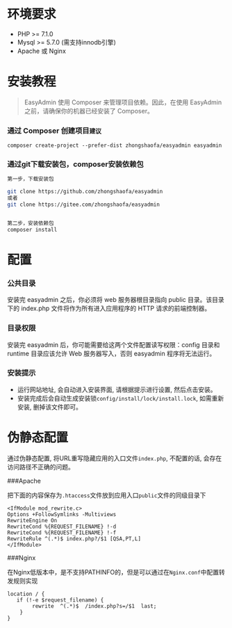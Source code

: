# 环境要求

* PHP >= 7.1.0
* Mysql >= 5.7.0 (需支持innodb引擎)
* Apache 或 Nginx

# 安装教程
> EasyAdmin 使用 Composer 来管理项目依赖。因此，在使用 EasyAdmin 之前，请确保你的机器已经安装了 Composer。

### 通过 Composer 创建项目`建议`
`composer create-project --prefer-dist zhongshaofa/easyadmin easyadmin`  

### 通过git下载安装包，composer安装依赖包

```bash
第一步，下载安装包

git clone https://github.com/zhongshaofa/easyadmin
或者
git clone https://gitee.com/zhongshaofa/easyadmin


第二步，安装依赖包
composer install

```

# 配置

### 公共目录
安装完 easyadmin 之后，你必须将 web 服务器根目录指向 public 目录。该目录下的 index.php 文件将作为所有进入应用程序的 HTTP 请求的前端控制器。

### 目录权限
安装完 easyadmin 后，你可能需要给这两个文件配置读写权限：config 目录和 runtime 目录应该允许 Web 服务器写入，否则 easyadmin 程序将无法运行。

### 安装提示
* 运行网站地址, 会自动进入安装界面, 请根据提示进行设置, 然后点击安装。
* 安装完成后会自动生成安装锁`config/install/lock/install.lock`, 如需重新安装, 删掉该文件即可。


# 伪静态配置

通过伪静态配置, 将URL重写隐藏应用的入口文件`index.php`, 不配置的话, 会存在访问路径不正确的问题。

###Apache 

把下面的内容保存为`.htaccess`文件放到应用入口`public`文件的同级目录下
```dotenv
<IfModule mod_rewrite.c>
Options +FollowSymlinks -Multiviews
RewriteEngine On
RewriteCond %{REQUEST_FILENAME} !-d
RewriteCond %{REQUEST_FILENAME} !-f
RewriteRule ^(.*)$ index.php?/$1 [QSA,PT,L]
</IfModule>
```
###Nginx 

在Nginx低版本中，是不支持PATHINFO的，但是可以通过在`Nginx.conf`中配置转发规则实现

```dotenv
location / { 
   if (!-e $request_filename) {
   		rewrite  ^(.*)$  /index.php?s=/$1  last;
    }
}
```